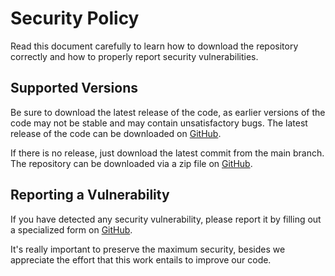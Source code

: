 # Security Policy

Read this document carefully to learn how to download the repository correctly and how to properly report security vulnerabilities.

## Supported Versions

Be sure to download the latest release of the code, as earlier versions of the code may not be stable and may contain unsatisfactory bugs. The latest release of the code can be downloaded on [GitHub](https://github.com/FJrodafo/Portfolio/releases).

If there is no release, just download the latest commit from the main branch. The repository can be downloaded via a zip file on [GitHub](https://github.com/FJrodafo/Portfolio/archive/refs/heads/main.zip).

## Reporting a Vulnerability

If you have detected any security vulnerability, please report it by filling out a specialized form on [GitHub](https://github.com/FJrodafo/Portfolio/issues/new/choose).

It's really important to preserve the maximum security, besides we appreciate the effort that this work entails to improve our code.